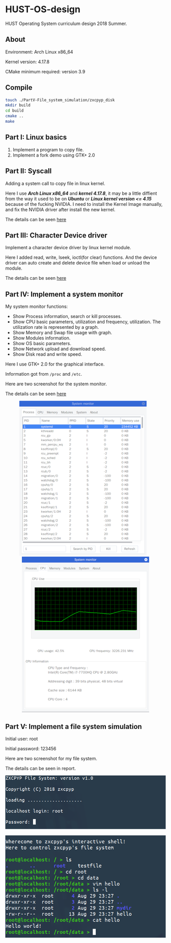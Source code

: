 # HUST-OS-design
HUST Operating System curriculum design 2018 Summer.

## About

Environment: Arch Linux x86_64

Kernel version: 4.17.8

CMake minimum required: version 3.9

## Compile

```sh
touch ./PartV-File_system_simulation/zxcpyp_disk
mkdir build
cd build
cmake ..
make
```

## Part I: Linux basics

1. Implement a program to copy file.
2. Implement a fork demo using GTK+ 2.0

## Part II: Syscall

Adding a system call to copy file in linux kernel.

Here I use ***Arch Linux x86_64*** and ***kernel 4.17.8***, it may be a little diffient from the way it used to be on ***Ubuntu*** or ***Linux kernel version <= 4.15*** because of the fucking NVIDIA. I need to install the Kernel Image manually, and fix the NVIDIA driver after install the new kernel.

The details can be seen [here](PartII-Syscall)

## Part III: Character Device driver

Implement a character device driver by linux kernel module.

Here I added read, write, lseek, ioctl(for clear) functions. And the device driver can auto create and delete device file when load or unload the module.

The details can be seen [here](PartIII-Device_driver)

## Part IV: Implement a system monitor

My system monitor functions:

* Show Process information, search or kill processes.
* Show CPU basic parameters, utilization and frequency, utilization. The utilization rate is represented by a graph.
* Show Memory and Swap file usage with graph.
* Show Modules information.
* Show OS basic parameters.
* Show Network upload and download speed.
* Show Disk read and write speed.

Here I use GTK+ 2.0 for the graphical interface.

Information got from `/proc` and `/etc`.

Here are two screenshot for the system monitor.

The details can be seen [here](PartIV-System_monitor)

<div align="center">
  <img src="image/process.png">&nbsp;&nbsp;&nbsp;&nbsp;<img src="image/cpu.png">
</div>

## Part V: Implement a file system simulation

Initial user: root

Initial password: 123456

Here are two screenshot for my file system.

The details can be seen in report.

<div align="center">
  <img src="image/login.png">&nbsp;&nbsp;&nbsp;&nbsp;<img src="image/fs.png">
</div>

